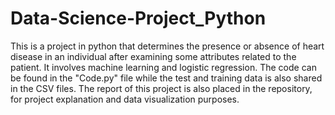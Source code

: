 # Data-Science-Project_Python
This is a project in python that determines the presence or absence of heart disease in an individual after examining some attributes related to the patient. It involves machine learning and logistic regression. The code can be found in the "Code.py" file while the test and training data is also shared in the CSV files. The report of this project is also placed in the repository, for project explanation and data visualization purposes.
